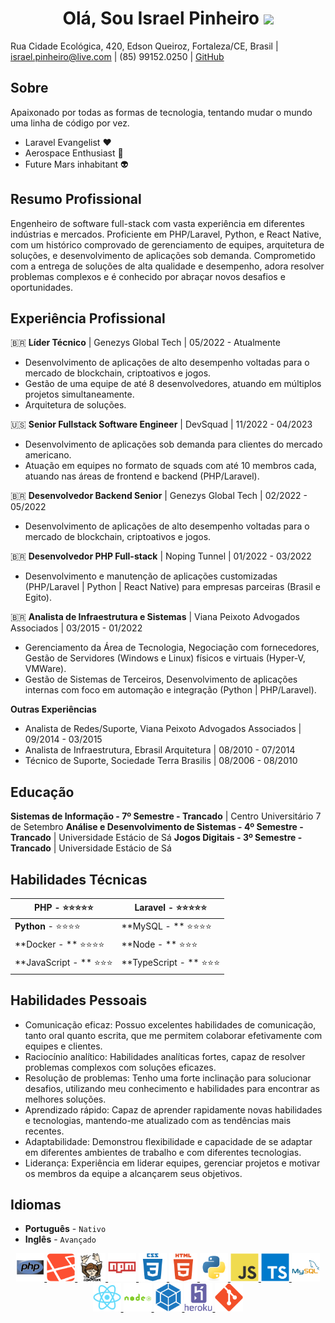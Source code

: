 <h1 align="center">Olá, Sou Israel Pinheiro <img src="https://raw.githubusercontent.com/aemmadi/aemmadi/master/wave.gif" width="35px"></h1>

Rua Cidade Ecológica, 420, Edson Queiroz, Fortaleza/CE, Brasil | israel.pinheiro@live.com | (85) 99152.0250 | [GitHub](https://github.com/IsraelPinheiro)

## Sobre

Apaixonado por todas as formas de tecnologia, tentando mudar o mundo uma linha de código por vez.

- Laravel Evangelist :heart:
- Aerospace Enthusiast :rocket:
- Future Mars inhabitant :alien:

## Resumo Profissional

Engenheiro de software full-stack com vasta experiência em diferentes indústrias e mercados. Proficiente em PHP/Laravel, Python, e React Native, com um histórico comprovado de gerenciamento de equipes, arquitetura de soluções, e desenvolvimento de aplicações sob demanda. Comprometido com a entrega de soluções de alta qualidade e desempenho, adora resolver problemas complexos e é conhecido por abraçar novos desafios e oportunidades.

## Experiência Profissional

🇧🇷 **Líder Técnico** | Genezys Global Tech | 05/2022 - Atualmente
- Desenvolvimento de aplicações de alto desempenho voltadas para o mercado de blockchain, criptoativos e jogos.
- Gestão de uma equipe de até 8 desenvolvedores, atuando em múltiplos projetos simultaneamente.
- Arquitetura de soluções.

🇺🇸 **Senior Fullstack Software Engineer** | DevSquad | 11/2022 - 04/2023

- Desenvolvimento de aplicações sob demanda para clientes do mercado americano.
- Atuação em equipes no formato de squads com até 10 membros cada, atuando nas áreas de frontend e backend (PHP/Laravel).

🇧🇷 **Desenvolvedor Backend Senior** | Genezys Global Tech | 02/2022 - 05/2022
- Desenvolvimento de aplicações de alto desempenho voltadas para o mercado de blockchain, criptoativos e jogos.

🇧🇷 **Desenvolvedor PHP Full-stack** | Noping Tunnel | 01/2022 - 03/2022

- Desenvolvimento e manutenção de aplicações customizadas (PHP/Laravel | Python | React Native) para empresas parceiras (Brasil e Egito).

🇧🇷 **Analista de Infraestrutura e Sistemas** | Viana Peixoto Advogados Associados | 03/2015 - 01/2022
- Gerenciamento da Área de Tecnologia, Negociação com fornecedores, Gestão de Servidores (Windows e Linux) físicos e virtuais (Hyper-V, VMWare).
- Gestão de Sistemas de Terceiros, Desenvolvimento de aplicações internas com foco em automação e integração (Python | PHP/Laravel).

**Outras Experiências**

- Analista de Redes/Suporte, Viana Peixoto Advogados Associados | 09/2014 - 03/2015
- Analista de Infraestrutura, Ebrasil Arquitetura | 08/2010 - 07/2014
- Técnico de Suporte, Sociedade Terra Brasilis | 08/2006 - 08/2010

## Educação

**Sistemas de Informação - 7º Semestre - Trancado** | Centro Universitário 7 de Setembro
**Análise e Desenvolvimento de Sistemas - 4º Semestre - Trancado** | Universidade Estácio de Sá
**Jogos Digitais - 3º Semestre - Trancado** | Universidade Estácio de Sá

## Habilidades Técnicas

| PHP - :star::star::star::star::star: |Laravel - :star::star::star::star::star:|
|-------------------------------- | ------------------------------ |
| **Python** - :star::star::star::star: | **MySQL - ** :star::star::star::star: |
| **Docker - ** :star::star::star::star: | **Node - ** :star::star::star: |
| **JavaScript - ** :star::star::star: | **TypeScript - ** :star::star::star: |

## Habilidades Pessoais

- Comunicação eficaz: Possuo excelentes habilidades de comunicação, tanto oral quanto escrita, que me permitem colaborar efetivamente com equipes e clientes.
- Raciocínio analítico: Habilidades analíticas fortes, capaz de resolver problemas complexos com soluções eficazes.
- Resolução de problemas: Tenho uma forte inclinação para solucionar desafios, utilizando meu conhecimento e habilidades para encontrar as melhores soluções.
- Aprendizado rápido: Capaz de aprender rapidamente novas habilidades e tecnologias, mantendo-me atualizado com as tendências mais recentes.
- Adaptabilidade: Demonstrou flexibilidade e capacidade de se adaptar em diferentes ambientes de trabalho e com diferentes tecnologias.
- Liderança: Experiência em liderar equipes, gerenciar projetos e motivar os membros da equipe a alcançarem seus objetivos.

## Idiomas

- **Português** - `Nativo`
- **Inglês** - `Avançado`

<p align="center">
    <a href="https://www.php.net" target="_blank" rel="noreferrer">
        <img src="icons/PHP.svg" alt="PHP" height="45"/>
    </a>
    <a href="https://laravel.com" target="_blank" rel="noreferrer">
        <img src="icons/Laravel.svg" alt="Laravel" height="45"/>
    </a>
    <a href="https://getcomposer.org" target="_blank" rel="noreferrer">
        <img src="icons/Composer.svg" alt="Composer" height="45"/>
    </a>
    <a href="https://www.npmjs.com" target="_blank" rel="noreferrer">
        <img src="icons/NPM.svg" alt="NPM" height="45"/>
    </a>
    <a href="https://www.w3.org/Style/CSS/" target="_blank" rel="noreferrer">
        <img src="icons/CSS3.svg" alt="CSS3" height="45"/>
    </a>
    <a href="https://www.w3.org/html/" target="_blank" rel="noreferrer">
        <img src="icons/HTML5.svg" alt="HTML5" height="45"/>
    </a>
    <a href="https://www.python.org" target="_blank" rel="noreferrer">
        <img src="icons/Python.svg" alt="Python" height="45"/>
    </a>
    <a href="https://developer.mozilla.org/en-US/docs/Web/JavaScript" target="_blank" rel="noreferrer">
        <img src="icons/JS.svg" alt="JavaScript" height="45"/>
    </a>
    <a href="https://www.typescriptlang.org" target="_blank" rel="noreferrer">
        <img src="icons/TS.svg" alt="TypeScript" height="45"/>
    </a>
    <a href="https://www.mysql.com" target="_blank" rel="noreferrer">
        <img src="icons/MySQL.svg" alt="MySQL" height="45"/>
    </a>
    <a href="https://reactjs.org" target="_blank" rel="noreferrer">
        <img src="icons/ReactJS.svg" alt="ReactJS" height="45"/>
    </a>
    <a href="https://nodejs.org" target="_blank" rel="noreferrer">
        <img src="icons/NodeJS.svg" alt="NodeJS" height="45"/>
    </a>
    <a href="https://webpack.js.org" target="_blank" rel="noreferrer">
        <img src="icons/Webpack.svg" alt="Webpack" height="45"/>
    </a>
    <a href="https://heroku.com" target="_blank" rel="noreferrer">
        <img src="icons/Heroku.svg" alt="Heroku" height="45"/>
    </a>
    <a href="https://git-scm.com" target="_blank" rel="noreferrer">
        <img src="icons/Git.svg" alt="Git" height="45"/>
    </a>
</p>
